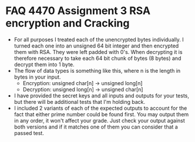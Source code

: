 # FAQ 4470 Assignment 3 RSA encryption and Cracking

- For all purposes I treated each of the unencrypted bytes individually. I turned each one into an unsigned 64 bit integer and then encrypted them with RSA. They were left padded with 0's. When decrypting it is therefore necessary to take each 64 bit chunk of bytes (8 bytes) and decrypt them into 1 byte.
- The flow of data types is something like this, where n is the length in bytes in your input.
  - Encryption: unsigned char[n] -> unsigned long[n]
  - Decryption: unsigned long[n] -> unsigned char[n]
- I have provided the secret keys and all inputs and outputs for your tests, but there will be additional tests that I'm holding back.
- I included 2 variants of each of the expected outputs to account for the fact that either prime number could be found first. You may output them in any order, it won't affect your grade. Just check your output against both versions and if it matches one of them you can consider that a passed test.
